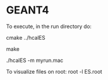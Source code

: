 # GEANT4
To execute, in the run directory do:


cmake ../hcalES


make


./hcalES -m myrun.mac


To visualize files on root:
root -l ES.root
